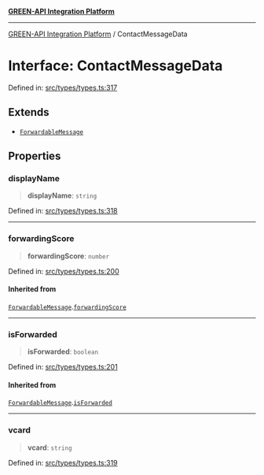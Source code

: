 [**GREEN-API Integration Platform**](../README.md)

***

[GREEN-API Integration Platform](../globals.md) / ContactMessageData

# Interface: ContactMessageData

Defined in: [src/types/types.ts:317](https://github.com/green-api/greenapi-integration/blob/1e2009040b9fbee0c78f6935b3e8b1d1b6550313/src/types/types.ts#L317)

## Extends

- [`ForwardableMessage`](ForwardableMessage.md)

## Properties

### displayName

> **displayName**: `string`

Defined in: [src/types/types.ts:318](https://github.com/green-api/greenapi-integration/blob/1e2009040b9fbee0c78f6935b3e8b1d1b6550313/src/types/types.ts#L318)

***

### forwardingScore

> **forwardingScore**: `number`

Defined in: [src/types/types.ts:200](https://github.com/green-api/greenapi-integration/blob/1e2009040b9fbee0c78f6935b3e8b1d1b6550313/src/types/types.ts#L200)

#### Inherited from

[`ForwardableMessage`](ForwardableMessage.md).[`forwardingScore`](ForwardableMessage.md#forwardingscore)

***

### isForwarded

> **isForwarded**: `boolean`

Defined in: [src/types/types.ts:201](https://github.com/green-api/greenapi-integration/blob/1e2009040b9fbee0c78f6935b3e8b1d1b6550313/src/types/types.ts#L201)

#### Inherited from

[`ForwardableMessage`](ForwardableMessage.md).[`isForwarded`](ForwardableMessage.md#isforwarded)

***

### vcard

> **vcard**: `string`

Defined in: [src/types/types.ts:319](https://github.com/green-api/greenapi-integration/blob/1e2009040b9fbee0c78f6935b3e8b1d1b6550313/src/types/types.ts#L319)
